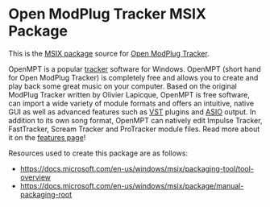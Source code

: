 # Open ModPlug Tracker MSIX Package

This is the [MSIX package](https://www.microsoft.com/store/productId/9NNZNNJZD1QR) source for [Open ModPlug Tracker](https://github.com/OpenMPT/openmpt).

OpenMPT is a popular [tracker](https://en.wikipedia.org/wiki/Tracker_%28music_software%29) software for Windows. OpenMPT (short hand for Open ModPlug Tracker) is completely free and allows you to create and play back some great music on your computer. Based on the original ModPlug Tracker written by Olivier Lapicque, OpenMPT is free software, can import a wide variety of module formats and offers an intuitive, native GUI as well as advanced features such as [VST](https://en.wikipedia.org/wiki/Virtual_Studio_Technology) plugins and [ASIO](https://en.wikipedia.org/wiki/Audio_Stream_Input/Output) output. In addition to its own song format, OpenMPT can natively edit Impulse Tracker, FastTracker, Scream Tracker and ProTracker module files. Read more about it on the [features page](https://openmpt.org/features)!

Resources used to create this package are as follows:

- <https://docs.microsoft.com/en-us/windows/msix/packaging-tool/tool-overview>
- <https://docs.microsoft.com/en-us/windows/msix/package/manual-packaging-root>
